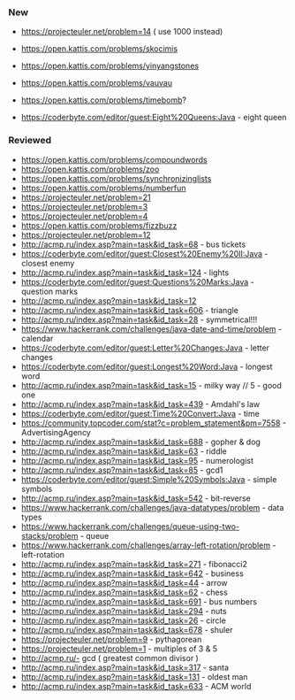 ### New
- https://projecteuler.net/problem=14 ( use 1000 instead)
- https://open.kattis.com/problems/skocimis 
- https://open.kattis.com/problems/yinyangstones
- https://open.kattis.com/problems/vauvau




- https://open.kattis.com/problems/timebomb?
- https://coderbyte.com/editor/guest:Eight%20Queens:Java - eight queen



### Reviewed
* https://open.kattis.com/problems/compoundwords
* https://open.kattis.com/problems/zoo
* https://open.kattis.com/problems/synchronizinglists
* https://open.kattis.com/problems/numberfun
* https://projecteuler.net/problem=21
* https://projecteuler.net/problem=3
* https://projecteuler.net/problem=4 
* https://open.kattis.com/problems/fizzbuzz
* https://projecteuler.net/problem=12
* http://acmp.ru/index.asp?main=task&id_task=68 - bus tickets
* https://coderbyte.com/editor/guest:Closest%20Enemy%20II:Java - closest enemy
* http://acmp.ru/index.asp?main=task&id_task=124 - lights
* https://coderbyte.com/editor/guest:Questions%20Marks:Java - question marks
* http://acmp.ru/index.asp?main=task&id_task=12 
*  http://acmp.ru/index.asp?main=task&id_task=606 - triangle
* http://acmp.ru/index.asp?main=task&id_task=28 - symmetrical!!!
* https://www.hackerrank.com/challenges/java-date-and-time/problem - calendar
* https://coderbyte.com/editor/guest:Letter%20Changes:Java - letter changes
* https://coderbyte.com/editor/guest:Longest%20Word:Java - longest word
* http://acmp.ru/index.asp?main=task&id_task=15 - milky way // 5 - good one
* http://acmp.ru/index.asp?main=task&id_task=439 - Amdahl's law
* https://coderbyte.com/editor/guest:Time%20Convert:Java - time 
* https://community.topcoder.com/stat?c=problem_statement&pm=7558 - AdvertisingAgency
* http://acmp.ru/index.asp?main=task&id_task=688 - gopher & dog
* http://acmp.ru/index.asp?main=task&id_task=63 - riddle
* http://acmp.ru/index.asp?main=task&id_task=95 - numerologist
* http://acmp.ru/index.asp?main=task&id_task=85 - gcd1
* https://coderbyte.com/editor/guest:Simple%20Symbols:Java - simple symbols
* http://acmp.ru/index.asp?main=task&id_task=542 - bit-reverse
* https://www.hackerrank.com/challenges/java-datatypes/problem - data types
* https://www.hackerrank.com/challenges/queue-using-two-stacks/problem - queue
* https://www.hackerrank.com/challenges/array-left-rotation/problem - left-rotation
* http://acmp.ru/index.asp?main=task&id_task=271 - fibonacci2
* http://acmp.ru/index.asp?main=task&id_task=642 - business
* http://acmp.ru/index.asp?main=task&id_task=44 - arrow 
* http://acmp.ru/index.asp?main=task&id_task=62 - chess
* http://acmp.ru/index.asp?main=task&id_task=691 - bus numbers
* http://acmp.ru/index.asp?main=task&id_task=294 - nuts
* http://acmp.ru/index.asp?main=task&id_task=26  - circle
* http://acmp.ru/index.asp?main=task&id_task=678 - shuler
* https://projecteuler.net/problem=9 - pythagorean
* https://projecteuler.net/problem=1 - multiples of 3 & 5
* http://acmp.ru/- gcd ( greatest common divisor )
* http://acmp.ru/index.asp?main=task&id_task=317 - santa 
* http://acmp.ru/index.asp?main=task&id_task=131 - oldest man
* http://acmp.ru/index.asp?main=task&id_task=633 - ACM world
